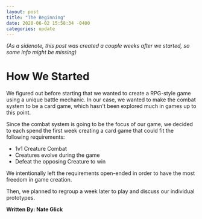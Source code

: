 ```yaml
---
layout: post
title: "The Beginning"
date: 2020-06-02 15:58:34 -0400
categories: update
---
```


*(As a sidenote, this post was created a couple weeks after we started, so some info might be missing)*

# How We Started
We figured out before starting that we wanted to create a RPG-style game using a unique battle mechanic. In our case, we wanted to make the combat system to be a card game, which hasn't been explored much in games up to this point.

Since the combat system is going to be the focus of our game, we decided to each spend the first week creating a card game that could fit the following requirements:

+ 1v1 Creature Combat
+ Creatures evolve during the game
+ Defeat the opposing Creature to win

We intentionally left the requirements open-ended in order to have the most freedom in game creation.

Then, we planned to regroup a week later to play and discuss our individual prototypes.

**Written By: Nate Glick**